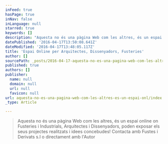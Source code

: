 ```yaml
---
inFeed: true
hasPage: true
inNav: false
inLanguage: null
starred: true
keywords: []
description: "Aquesta no és una pàgina Web com les altres, és un espai online on exposar idees, projectes realitzats i idees concebudes! Contacta amb Fustes i Derivats s.l o directament amb l'Autor!\_"
datePublished: '2016-04-17T13:50:08.641Z'
dateModified: '2016-04-17T13:48:05.117Z'
title: 'Espai Online per Arquitectes, Dissenyadors, Fusteries'
author: []
sourcePath: _posts/2016-04-17-aquesta-no-es-una-pagina-web-com-les-altres-es-un-espai-onl.md
published: true
authors: []
publisher:
  name: null
  domain: null
  url: null
  favicon: null
url: aquesta-no-es-una-pagina-web-com-les-altres-es-un-espai-onl/index.html
_type: Article

---
```

> Aquesta no és una pàgina Web com les altres, és un espai online on Fusteries i Industrials, Arquitectes  i Dissenyadors, poden exposar els seus projectes realitzats i idees concebudes! Contacta amb Fustes i Derivats s.l o directament amb l'Autor